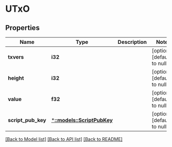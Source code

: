 # UTxO

## Properties
Name | Type | Description | Notes
------------ | ------------- | ------------- | -------------
**txvers** | **i32** |  | [optional] [default to null]
**height** | **i32** |  | [optional] [default to null]
**value** | **f32** |  | [optional] [default to null]
**script_pub_key** | [***::models::ScriptPubKey**](ScriptPubKey.md) |  | [optional] [default to null]

[[Back to Model list]](../README.md#documentation-for-models) [[Back to API list]](../README.md#documentation-for-api-endpoints) [[Back to README]](../README.md)


